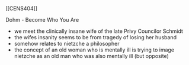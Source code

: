 [[CENS404]]

Dohm - Become Who You Are

- we meet the clinically insane wife of the late Privy Councilor Schmidt
- the wifes insanity seems to be from tragedy of losing her husband
- somehow relates to nietzche a philosopher
- the concept of an old woman who is mentally ill is trying to image nietzche as an old man who was also mentally ill (but opposite)